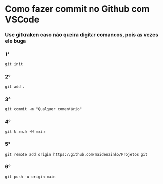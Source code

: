 # Como fazer commit no Github com VSCode
### Use gitkraken caso não queira digitar comandos, pois as vezes ele buga
### 1°
```
git init
```
### 2°
```
git add .
```
### 3°
```
git commit -m "Qualquer comentário"
```
### 4°
```
git branch -M main 
```
### 5°
```
git remote add origin https://github.com/maidenzinho/Projetos.git 
```
### 6°
```
git push -u origin main
```
